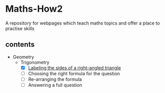 # Maths-How2
A repository for webpages which teach maths topics and offer a place to practise skills

## contents
- Geometry
  - Trigonometry
      - [x] [Labeling the sides of a right-angled triangle](https://samir70.github.io/Maths-How2/Geometry/Trigonometry/LableSides.html)
      - [ ] Choosing the right formula for the question
      - [ ] Re-arranging the formula
      - [ ] Answering a full question
